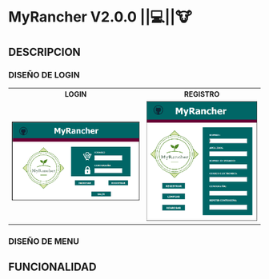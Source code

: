 # __MyRancher V2.0.0__ ||:computer:||:cow:

## DESCRIPCION



### DISEÑO DE LOGIN

<di>
<table>
<tr>
<th>LOGIN</th>
<th>REGISTRO</th>
</tr>
<tr>
<td><img src="https://github.com/Roman31X/MyRancherMVN/blob/master/src/main/resources/Capturas_Aplicacion/Login.png" />
</td></td>
<td><img src="https://github.com/Roman31X/MyRancherMVN/blob/master/src/main/resources/Capturas_Aplicacion/Registro.png" /></td>
</tr>
</table>
</div>

### DISEÑO DE MENU



## FUNCIONALIDAD



